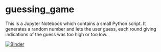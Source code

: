 # guessing_game
This is a Jupyter Notebook which contains a small Python script.
It generates a random number and lets the user guess, each round giving indications of the guess was too high or too low.

[![Binder](https://mybinder.org/badge_logo.svg)](https://mybinder.org/v2/gh/khokamp/guessing_game/HEAD)
